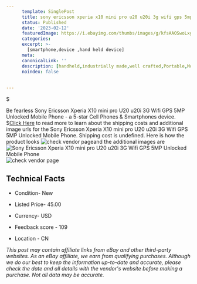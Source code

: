 ```yaml
---
      template: SinglePost
      title: sony ericsson xperia x10 mini pro u20 u20i 3g wifi gps 5mp unlocked mobile phone
      status: Published
      date: '2023-02-12'
      featuredImage: https://i.ebayimg.com/thumbs/images/g/kfsAAOSwoLxgE809/s-l225.jpg
      categories: 
      excerpt: >-
        [smartphone,device ,hand held device]
      meta:
      canonicalLink: ''
      description: [handheld,industrially made,well crafted,Portable,Mobile,Compact,Convenient,Lightweight,Maneuverable,Man-portable,Miniature,Carriable,Hand-held,Light,Holdable,Transportable,Mobile device,Pocket-sized,On-the-go,Wireless,Cordless,Compact size,Convenient size, smartphone,device ,hand held device]
      noindex: false
      
        
---
```

$

Be fearless Sony Ericsson Xperia X10 mini pro U20 u20i 3G Wifi GPS 5MP Unlocked Mobile Phone - a 5-star Cell Phones & Smartphones device.
$[Click Here](https://www.ebay.com/itm/374436264480?hash=item572e23fa20%3Ag%3AkfsAAOSwoLxgE809&mkevt=1&mkcid=1&mkrid=711-53200-19255-0&campid=%253CePNCampaignId%253E&customid=%253CreferenceId%253E&toolid=10049) to read more to learn about the shipping costs and additional image urls for the Sony Ericsson Xperia X10 mini pro U20 u20i 3G Wifi GPS 5MP Unlocked Mobile Phone. Shipping cost is undefined. Here is how the product looks ![check vendor page](https://i.ebayimg.com/thumbs/images/g/kfsAAOSwoLxgE809/s-l225.jpg)and the additional images are![Sony Ericsson Xperia X10 mini pro U20 u20i 3G Wifi GPS 5MP Unlocked Mobile Phone](https://i.ebayimg.com/images/g/kfsAAOSwoLxgE809/s-l1600.jpg)![check vendor page](https://origin-galleryplus.ebayimg.com/ws/web/374436264480_2_0_1/225x225.jpg,https://origin-galleryplus.ebayimg.com/ws/web/374436264480_3_0_1/225x225.jpg,https://origin-galleryplus.ebayimg.com/ws/web/374436264480_4_0_1/225x225.jpg,https://origin-galleryplus.ebayimg.com/ws/web/374436264480_5_0_1/225x225.jpg,https://origin-galleryplus.ebayimg.com/ws/web/374436264480_6_0_1/225x225.jpg,https://origin-galleryplus.ebayimg.com/ws/web/374436264480_7_0_1/225x225.jpg,https://origin-galleryplus.ebayimg.com/ws/web/374436264480_8_0_1/225x225.jpg,https://origin-galleryplus.ebayimg.com/ws/web/374436264480_9_0_1/225x225.jpg)



 ## Technical Facts 



     
      

 - Condition- New 


      

 - Listed Price- 45.00 


      

 - Currency- USD 


      

 - Feedback score - 109 


      

 - Location - CN 


      
      

 *_This post may contain affiliate links from eBay and other third-party websites. As an eBay affiliate, we earn from qualifying purchases. Although we do our best to keep the information up-to-date and accurate, please check the date and all details with the vendor's website before making a purchase. Not all data may be accurate._*






